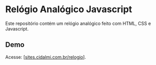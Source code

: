 # Relógio Analógico Javascript

Este repositório contém um relógio analógico feito com HTML, CSS e Javascript.

## Demo

Acesse: [[sites.cidalmi.com.br/relogio](https://sites.cidalmi.com.br/relogio/)].
